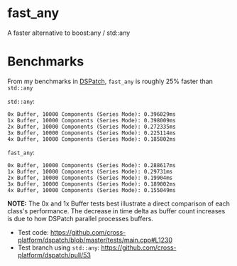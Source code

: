 # fast_any
A faster alternative to boost:any / std::any

# Benchmarks

From my benchmarks in <a href=https://github.com/cross-platform/dspatch>DSPatch</a>, `fast_any` is roughly 25% faster than `std::any`

`std::any`:
```
0x Buffer, 10000 Components (Series Mode): 0.396029ms
1x Buffer, 10000 Components (Series Mode): 0.398009ms
2x Buffer, 10000 Components (Series Mode): 0.272335ms
3x Buffer, 10000 Components (Series Mode): 0.225114ms
4x Buffer, 10000 Components (Series Mode): 0.185802ms
```

`fast_any`:
```
0x Buffer, 10000 Components (Series Mode): 0.288617ms
1x Buffer, 10000 Components (Series Mode): 0.29731ms
2x Buffer, 10000 Components (Series Mode): 0.19904ms
3x Buffer, 10000 Components (Series Mode): 0.189002ms
4x Buffer, 10000 Components (Series Mode): 0.155049ms
```

**NOTE:** The 0x and 1x Buffer tests best illustrate a direct comparison of each class's performance.
The decrease in time delta as buffer count increases is due to how DSPatch parallel processes buffers.

- Test code: https://github.com/cross-platform/dspatch/blob/master/tests/main.cpp#L1230
- Test branch using `std::any`: https://github.com/cross-platform/dspatch/pull/53
